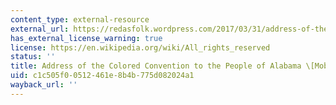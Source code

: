 ```yaml
---
content_type: external-resource
external_url: https://redasfolk.wordpress.com/2017/03/31/address-of-the-colored-convention-to-the-people-of-alabama-mobile-al-1867/
has_external_license_warning: true
license: https://en.wikipedia.org/wiki/All_rights_reserved
status: ''
title: Address of the Colored Convention to the People of Alabama \[Mobile, Al; 1867\]
uid: c1c505f0-0512-461e-8b4b-775d082024a1
wayback_url: ''
---
```

